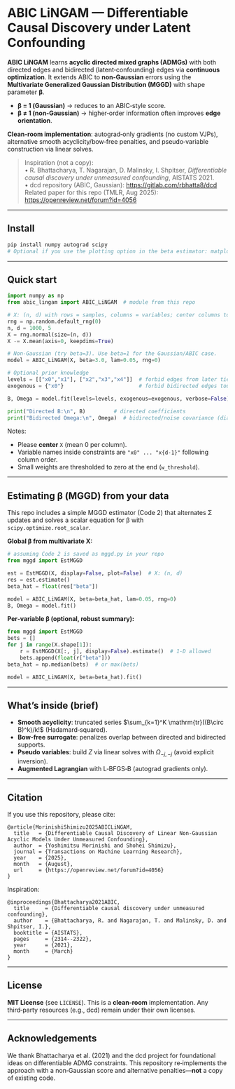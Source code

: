 # ABIC LiNGAM — Differentiable Causal Discovery under Latent Confounding

**ABIC LiNGAM** learns **acyclic directed mixed graphs (ADMGs)** with both directed edges and bidirected (latent‑confounding) edges via **continuous optimization**. It extends ABIC to **non‑Gaussian** errors using the **Multivariate Generalized Gaussian Distribution (MGGD)** with shape parameter **β**.

- **β = 1 (Gaussian)** → reduces to an ABIC‑style score.  
- **β ≠ 1 (non‑Gaussian)** → higher‑order information often improves **edge orientation**.

**Clean‑room implementation**: autograd‑only gradients (no custom VJPs), alternative smooth acyclicity/bow‑free penalties, and pseudo‑variable construction via linear solves.

> Inspiration (not a copy):  
> • R. Bhattacharya, T. Nagarajan, D. Malinsky, I. Shpitser, *Differentiable causal discovery under unmeasured confounding*, AISTATS 2021.  
> • dcd repository (ABIC, Gaussian): https://gitlab.com/rbhatta8/dcd  
> Related paper for this repo (TMLR, Aug 2025): https://openreview.net/forum?id=4056

---

## Install

```bash
pip install numpy autograd scipy
# Optional if you use the plotting option in the beta estimator: matplotlib
````

---

## Quick start

```python
import numpy as np
from abic_lingam import ABIC_LiNGAM  # module from this repo

# X: (n, d) with rows = samples, columns = variables; center columns to mean 0
rng = np.random.default_rng(0)
n, d = 1000, 5
X = rng.normal(size=(n, d))
X -= X.mean(axis=0, keepdims=True)

# Non-Gaussian (try beta=3). Use beta=1 for the Gaussian/ABIC case.
model = ABIC_LiNGAM(X, beta=3.0, lam=0.05, rng=0)

# Optional prior knowledge
levels = [["x0","x1"], ["x2","x3","x4"]]  # forbid edges from later tier to earlier tier
exogenous = {"x0"}                        # forbid bidirected edges touching x0

B, Omega = model.fit(levels=levels, exogenous=exogenous, verbose=False)

print("Directed B:\n", B)         # directed coefficients
print("Bidirected Omega:\n", Omega)  # bidirected/noise covariance (diag = noise)
```

Notes:

* Please **center** `X` (mean 0 per column).
* Variable names inside constraints are `"x0" ... "x{d-1}"` following column order.
* Small weights are thresholded to zero at the end (`w_threshold`).

---

## Estimating **β** (MGGD) from your data

This repo includes a simple MGGD estimator (Code 2) that alternates Σ updates and solves a scalar equation for β with `scipy.optimize.root_scalar`.

**Global β from multivariate X:**

```python
# assuming Code 2 is saved as mggd.py in your repo
from mggd import EstMGGD

est = EstMGGD(X, display=False, plot=False)  # X: (n, d)
res = est.estimate()
beta_hat = float(res["beta"])

model = ABIC_LiNGAM(X, beta=beta_hat, lam=0.05, rng=0)
B, Omega = model.fit()
```

**Per‑variable β (optional, robust summary):**

```python
from mggd import EstMGGD
bets = []
for j in range(X.shape[1]):
    r = EstMGGD(X[:, j], display=False).estimate()  # 1-D allowed
    bets.append(float(r["beta"]))
beta_hat = np.median(bets)  # or max(bets)

model = ABIC_LiNGAM(X, beta=beta_hat).fit()
```

---

## What’s inside (brief)

* **Smooth acyclicity**: truncated series $\sum_{k=1}^K \mathrm{tr}((B\circ B)^k)/k!$ (Hadamard‑squared).
* **Bow‑free surrogate**: penalizes overlap between directed and bidirected supports.
* **Pseudo variables**: build $Z$ via linear solves with $\Omega_{-j,-j}$ (avoid explicit inversion).
* **Augmented Lagrangian** with L‑BFGS‑B (autograd gradients only).

---

## Citation

If you use this repository, please cite:

```
@article{MorinishiShimizu2025ABICLiNGAM,
  title   = {Differentiable Causal Discovery of Linear Non-Gaussian Acyclic Models Under Unmeasured Confounding},
  author  = {Yoshimitsu Morinishi and Shohei Shimizu},
  journal = {Transactions on Machine Learning Research},
  year    = {2025},
  month   = {August},
  url     = {https://openreview.net/forum?id=4056}
}
```

Inspiration:

```
@inproceedings{Bhattacharya2021ABIC,
  title     = {Differentiable causal discovery under unmeasured confounding},
  author    = {Bhattacharya, R. and Nagarajan, T. and Malinsky, D. and Shpitser, I.},
  booktitle = {AISTATS},
  pages     = {2314--2322},
  year      = {2021},
  month     = {March}
}
```

---

## License

**MIT License** (see `LICENSE`).
This is a **clean‑room** implementation. Any third‑party resources (e.g., dcd) remain under their own licenses.

---

## Acknowledgements

We thank Bhattacharya et al. (2021) and the dcd project for foundational ideas on differentiable ADMG constraints. This repository re‑implements the approach with a non‑Gaussian score and alternative penalties—**not** a copy of existing code.

```
```
